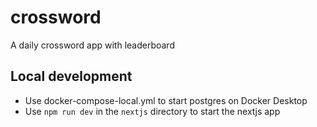 # crossword
A daily crossword app with leaderboard

## Local development
- Use docker-compose-local.yml to start postgres on Docker Desktop
- Use `npm run dev` in the `nextjs` directory to start the nextjs app

